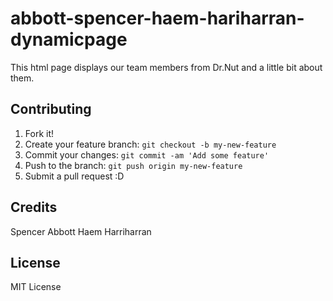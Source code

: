 # abbott-spencer-haem-hariharran-dynamicpage

This html page displays our team members from Dr.Nut and a little bit about them.


## Contributing

1. Fork it!
2. Create your feature branch: `git checkout -b my-new-feature`
3. Commit your changes: `git commit -am 'Add some feature'`
4. Push to the branch: `git push origin my-new-feature`
5. Submit a pull request :D

## Credits

Spencer Abbott Haem Harriharran

## License

MIT License